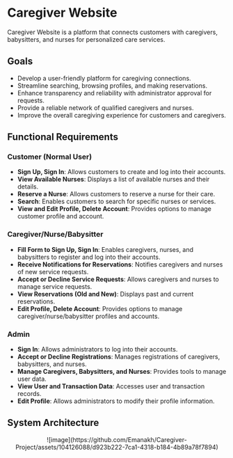 # Caregiver Website

Caregiver Website is a platform that connects customers with caregivers, babysitters, and nurses for personalized care services.

## Goals

- Develop a user-friendly platform for caregiving connections.
- Streamline searching, browsing profiles, and making reservations.
- Enhance transparency and reliability with administrator approval for requests.
- Provide a reliable network of qualified caregivers and nurses.
- Improve the overall caregiving experience for customers and caregivers.

## Functional Requirements

### Customer (Normal User)

- **Sign Up, Sign In**: Allows customers to create and log into their accounts.
- **View Available Nurses**: Displays a list of available nurses and their details.
- **Reserve a Nurse**: Allows customers to reserve a nurse for their care.
- **Search**: Enables customers to search for specific nurses or services.
- **View and Edit Profile, Delete Account**: Provides options to manage customer profile and account.

### Caregiver/Nurse/Babysitter

- **Fill Form to Sign Up, Sign In**: Enables caregivers, nurses, and babysitters to register and log into their accounts.
- **Receive Notifications for Reservations**: Notifies caregivers and nurses of new service requests.
- **Accept or Decline Service Requests**: Allows caregivers and nurses to manage service requests.
- **View Reservations (Old and New)**: Displays past and current reservations.
- **Edit Profile, Delete Account**: Provides options to manage caregiver/nurse/babysitter profiles and accounts.

### Admin

- **Sign In**: Allows administrators to log into their accounts.
- **Accept or Decline Registrations**: Manages registrations of caregivers, babysitters, and nurses.
- **Manage Caregivers, Babysitters, and Nurses**: Provides tools to manage user data.
- **View User and Transaction Data**: Accesses user and transaction records.
- **Edit Profile**: Allows administrators to modify their profile information.

## System Architecture
<p align="center">
 ![image](https://github.com/Emanakh/Caregiver-Project/assets/104126088/d923b222-7ca1-4318-b184-4b89a78f7894)

</p>


